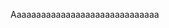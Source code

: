 <!-- 
# 👋Hi, I'm Kevin!

<ul>
  
  <h3> Front - End </h3>
  <p> HTML and Pure CSS 😊</p>
  <ul>
    <li>Responsive Website</li>
  </ul>

<br>
  
  <h3> Back - End </h3>
  
  <p> Laravel </p>
  <ul>
    <li>Crud operations</li>
    <li>Authentication</li>
    <li>Authorization</li>
    <li>Dynamic Website</li>
  </ul>

</ul>




#  🤩My Top Project
<ol>
  <li>
    <a href="https://nutrijelly.github.io/submission/"> Submission </a>
  </li>
  <li>
    <a href="https://nutrijelly.github.io/portfolioo/"> Portfolio </a>
  </li>

  <li>
    <a href="https://nutrijelly.github.io/hoyoverse/"> Hoyoverse </a>
  </li>

  <li>
    <a href="https://nutrijelly.github.io/huawei/"> Huawei Indonesia </a>
  </li>

  <li>
    <a href="https://nutrijelly.github.io/minecraft"> Minecraft </a>
  </li>
</ol>



#  Languages and Tools:  
<section>
       
  <img src="https://raw.githubusercontent.com/danielcranney/readme-generator/main/public/icons/skills/python-colored.svg" alt="Python" width="50"/> 
  <img src="https://raw.githubusercontent.com/danielcranney/readme-generator/main/public/icons/skills/mysql-colored.svg" alt="MySQL" width="50"/> 
  <img src="https://raw.githubusercontent.com/danielcranney/readme-generator/main/public/icons/skills/java-colored.svg" alt="Java" width="50"/> 
  <img src="https://raw.githubusercontent.com/danielcranney/readme-generator/main/public/icons/skills/html5-colored.svg" alt="HTML5" width="50"/> 
  <img src="https://raw.githubusercontent.com/danielcranney/readme-generator/main/public/icons/skills/css3-colored.svg" alt="CSS3" width="50"/> 
  <img src="https://raw.githubusercontent.com/danielcranney/readme-generator/main/public/icons/skills/javascript-colored.svg" alt="JavaScript" width="50"/> 
  <img src="https://raw.githubusercontent.com/danielcranney/readme-generator/main/public/icons/skills/php-colored.svg" alt="Php" width="50"/>

<br>

  <img src="https://raw.githubusercontent.com/danielcranney/readme-generator/main/public/icons/skills/laravel-colored.svg" alt="Laravel" width="50"/>
  <img src="https://raw.githubusercontent.com/danielcranney/readme-generator/main/public/icons/skills/figma-colored.svg" alt="Figma" width="50"/> 
  <img src="https://raw.githubusercontent.com/danielcranney/readme-generator/main/public/icons/skills/visualstudiocode-colored.svg" alt="Vs Code" width="50"/>
  <img src="https://raw.githubusercontent.com/danielcranney/readme-generator/main/public/icons/skills/docker-colored.svg" alt="Docker" width="50"/>
  <img src="https://raw.githubusercontent.com/danielcranney/readme-generator/main/public/icons/skills/git-colored.svg" alt="Git" width="50"/><img src="https://img.icons8.com/color/50/000000/console.png" alt="Batch File"     width="50"/>


</section>


-->

Aaaaaaaaaaaaaaaaaaaaaaaaaaaaaa
